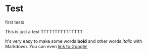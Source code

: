 Test
====

first tests

This is just a test
   TTTTTTTTTTTTTTT 
   
   It's very easy to make some words **bold** and other words *italic* with Markdown. You can even [link to Google!](http://google.com)
   
   
